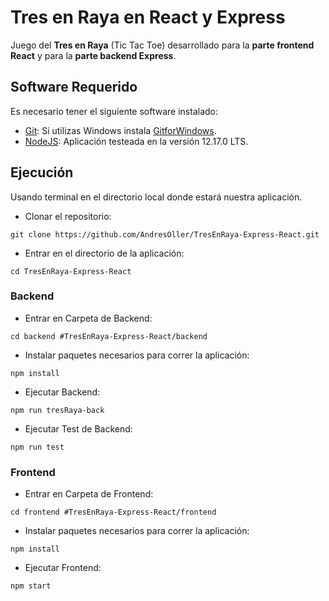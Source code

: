 # Tres en Raya en React y Express
Juego del **Tres en Raya** (Tic Tac Toe) desarrollado para la **parte frontend React** y para la **parte backend Express**.

## Software Requerido
Es necesario tener el siguiente software instalado:

* [Git](https://git-scm.com/downloads): Si utilizas Windows instala [GitforWindows](https://gitforwindows.org/).
* [NodeJS](https://nodejs.org/es/): Aplicación testeada en la versión 12.17.0 LTS.

## Ejecución 
Usando terminal en el directorio local donde estará nuestra aplicación.

* Clonar el repositorio:

```
git clone https://github.com/AndresOller/TresEnRaya-Express-React.git
```

* Entrar en el directorio de la aplicación:
```
cd TresEnRaya-Express-React
```

### Backend

* Entrar en Carpeta de Backend:
```
cd backend #TresEnRaya-Express-React/backend
```

* Instalar paquetes necesarios para correr la aplicación:
```
npm install
```

* Ejecutar Backend: 
```
npm run tresRaya-back 
```

* Ejecutar Test de Backend:
```
npm run test
```

### Frontend

* Entrar en Carpeta de Frontend:
```
cd frontend #TresEnRaya-Express-React/frontend
```

* Instalar paquetes necesarios para correr la aplicación:
```
npm install
```

* Ejecutar Frontend: 
```
npm start
```
